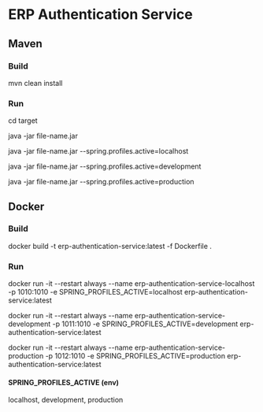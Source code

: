 # ERP Authentication Service

## Maven

### Build

mvn clean install

### Run

cd target

java -jar file-name.jar

java -jar file-name.jar --spring.profiles.active=localhost

java -jar file-name.jar --spring.profiles.active=development

java -jar file-name.jar --spring.profiles.active=production

## Docker

### Build

docker build -t erp-authentication-service:latest -f Dockerfile .

### Run

docker run -it --restart always --name erp-authentication-service-localhost -p 1010:1010 -e SPRING_PROFILES_ACTIVE=localhost erp-authentication-service:latest

docker run -it --restart always --name erp-authentication-service-development -p 1011:1010 -e SPRING_PROFILES_ACTIVE=development erp-authentication-service:latest

docker run -it --restart always --name erp-authentication-service-production -p 1012:1010 -e SPRING_PROFILES_ACTIVE=production erp-authentication-service:latest

#### SPRING_PROFILES_ACTIVE (env)

localhost, development, production
